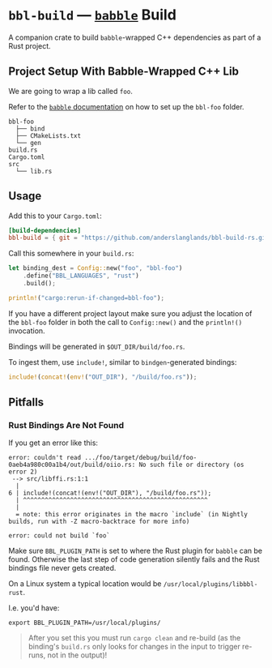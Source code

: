 # `bbl-build` — [`babble`](https://github.com/anderslanglands/babble) Build

A companion crate to build `babble`-wrapped C++ dependencies as part of a Rust
project.

## Project Setup With Babble-Wrapped C++ Lib

We are going to wrap a lib called `foo`.

Refer to the
[`babble` documentation](https://github.com/anderslanglands/babble/blob/main/README.md)
on how to set up the `bbl-foo` folder.

```
bbl-foo
  ├── bind
  ├── CMakeLists.txt
  └── gen
build.rs
Cargo.toml
src
  └── lib.rs
```

## Usage

Add this to your `Cargo.toml`:

```toml
[build-dependencies]
bbl-build = { git = "https://github.com/anderslanglands/bbl-build-rs.git" }
```

Call this somewhere in your `build.rs`:

```rust
let binding_dest = Config::new("foo", "bbl-foo")
    .define("BBL_LANGUAGES", "rust")
    .build();

println!("cargo:rerun-if-changed=bbl-foo");
```

If you have a different project layout make sure you adjust the location of the
`bbl-foo` folder in both the call to `Config::new()` and the `println!()`
invocation.

Bindings will be generated in `$OUT_DIR/build/foo.rs`.

To ingest them, use `include!`, similar to `bindgen`-generated bindings:

```rust
include!(concat!(env!("OUT_DIR"), "/build/foo.rs"));
```

## Pitfalls

### Rust Bindings Are Not Found

If you get an error like this:

```
error: couldn't read .../foo/target/debug/build/foo-0aeb4a980c00a1b4/out/build/oiio.rs: No such file or directory (os error 2)
 --> src/libffi.rs:1:1
  |
6 | include!(concat!(env!("OUT_DIR"), "/build/foo.rs"));
  | ^^^^^^^^^^^^^^^^^^^^^^^^^^^^^^^^^^^^^^^^^^^^^^^^^^^
  |
  = note: this error originates in the macro `include` (in Nightly builds, run with -Z macro-backtrace for more info)

error: could not build `foo`
```

Make sure `BBL_PLUGIN_PATH` is set to where the Rust plugin for `babble` can be
found.
Otherwise the last step of code generation silently fails and the Rust
bindings file never gets created.

On a Linux system a typical location would be `/usr/local/plugins/libbbl-rust`.

I.e. you'd have:

```shell
export BBL_PLUGIN_PATH=/usr/local/plugins/
```

> After you set this you must run `cargo clean` and re-build (as the binding's
> `build.rs` only looks for changes in the input to trigger re-runs, not in the
> output)!
